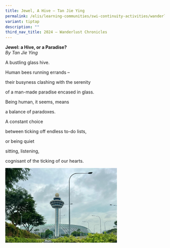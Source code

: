 ```yaml
---
title: Jewel, A Hive – Tan Jie Ying
permalink: /elis/learning-communities/swi-continuity-activities/wanderlust-chronicles/tan-jie-ying/
variant: tiptap
description: ""
third_nav_title: 2024 – Wanderlust Chronicles
---
```

<p><strong>Jewel: a Hive, or a Paradise?<u><br></u></strong><em>By Tan Jie Ying</em>
</p>
<p>A bustling glass hive.</p>
<p>Human bees running errands –</p>
<p>their busyness clashing with the serenity&nbsp;</p>
<p>of a man-made paradise encased in glass.</p>
<p>Being human, it seems, means</p>
<p>a balance of paradoxes.</p>
<p>A constant choice</p>
<p>between ticking off endless to-do lists,</p>
<p>or being quiet</p>
<p>sitting, listening,</p>
<p>cognisant of the ticking of our hearts.</p>
<p></p>
<div class="isomer-image-wrapper">
<img style="width: 70%;" height="auto" width="100%" alt="" src="/images/Jie_Ying_SWI.jpg">
</div>
<p>
<br>
</p>
<p>
<br>
</p>